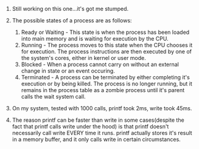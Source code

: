 1. Still working on this one...it's got me stumped.


2. The possible states of a process are as follows:
    1. Ready or Waiting - This state is when the process has
    been loaded into main memory and is waiting for execution
    by the CPU.
    2. Running - The process moves to this state when the CPU
    chooses it for execution. The process instructions are then
    executed by one of the system's cores, either in kernel or
    user mode.
    3. Blocked - When a process cannot carry on without an 
    external change in state or an event occuring. 
    4. Terminated - A process can be terminated by either 
    completing it's execution or by being killed. The process
    is no longer running, but it remains in the process table
    as a zombie process until it's parent calls the wait system call. 

3. On my system, tested with 1000 calls, printf took 2ms,         write took 45ms. 


4. The reason printf can be faster than write in some cases(despite the fact that printf calls write under the hood) is
that printf doesn't necessarily call write EVERY time it runs.
printf actually stores it's result in a memory buffer, and it only calls write in certain circumstances. 